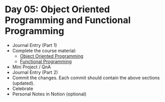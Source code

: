 # Day 05: Object Oriented Programming and Functional Programming

- Journal Entry (Part 1)
- Complete the course material:
  - [Object Oriented Programming](https://www.freecodecamp.org/learn/javascript-algorithms-and-data-structures/#object-oriented-programming)
  - [Functional Programming](https://www.freecodecamp.org/learn/javascript-algorithms-and-data-structures/#functional-programming)
- Mini Project / QnA
- Journal Entry (Part 2)
- Commit the changes. Each commit should contain the above sections (updated).
- Celebrate
- Personal Notes in Notion (optional)
<!-- [x] to tick -->
